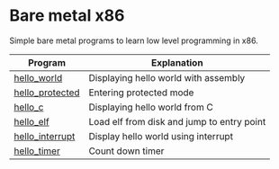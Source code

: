 # Bare metal x86
Simple bare metal programs to learn low level programming in x86.

| Program                          | Explanation                                |
|----------------------------------|--------------------------------------------|
| [hello_world](hello_world)       | Displaying hello world with assembly       |
| [hello_protected](hello_protected) | Entering protected mode                    |
| [hello_c](hello_c)               | Displaying hello world from C              |
| [hello_elf](hello_elf)           | Load elf from disk and jump to entry point |
| [hello_interrupt](hello_interrupt) | Display hello world using interrupt |
| [hello_timer](hello_timer) | Count down timer |
